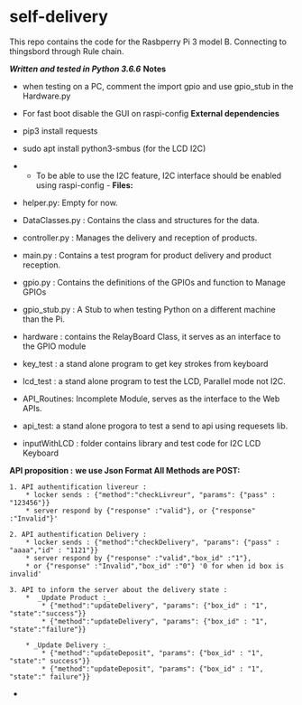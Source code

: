 # self-delivery
This repo contains the code for the Rasbperry Pi 3 model B. Connecting to thingsbord through Rule chain.

***Written and tested in Python 3.6.6***
**Notes**
* when testing on a PC, comment the import gpio and use gpio_stub in the Hardware.py
* For fast boot disable the GUI on raspi-config
**External dependencies**
* pip3 install requests
* sudo apt install python3-smbus (for the LCD I2C)
* - To be able to use the I2C feature, I2C interface should be enabled using raspi-config -
**Files:**

* helper.py: Empty for now.
* DataClasses.py : Contains the class and structures for the data.
* controller.py : Manages the delivery and reception of products.
* main.py : Contains a test program for product delivery and product reception.
* gpio.py : Contains the definitions of the GPIOs and function to Manage GPIOs
* gpio_stub.py : A Stub to when testing Python on a different machine than the Pi.
* hardware : contains the RelayBoard Class, it serves as an interface to the GPIO module
* key_test : a stand alone program to get key strokes from keyboard
* lcd_test : a stand alone program to test the LCD, Parallel mode not I2C.
* API_Routines: Incomplete Module, serves as the interface to the Web APIs.
* api_test: a stand alone progora to test a send to api using requesets lib.
* inputWithLCD : folder contains library and test code for I2C LCD Keyboard


**API proposition :**
**we use Json Format All Methods are POST:**

    1. API authentification livereur : 
        * locker sends : {"method":"checkLivreur", "params": {"pass" : "123456"}}
        * server respond by {"response" :"valid"}, or {"response" :"Invalid"}'

    2. API authentification Delivery :
        * locker sends : {"method":"checkDelivery", "params": {"pass" : "aaaa","id" : "1121"}}
        * server respond by {"response" :"valid","box_id" :"1"},
        * or {"response" :"Invalid","box_id" :"0"} '0 for when id box is invalid'

    3. API to inform the server about the delivery state :
        *  _Update Product :_
            * {"method":"updateDelivery", "params": {"box_id" : "1", "state":"success"}}
            * {"method":"updateDelivery", "params": {"box_id" : "1", "state":"failure"}}

        * _Update Delivery :_
            * {"method":"updateDeposit", "params": {"box_id" : "1", "state":" success"}}
            * {"method":"updateDeposit", "params": {"box_id" : "1", "state":" failure"}}
- 
